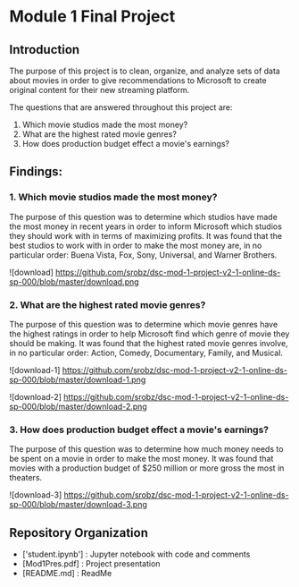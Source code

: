 # Module 1 Final Project

## Introduction

The purpose of this project is to clean, organize, and analyze sets of data about movies in order to give recommendations to Microsoft to create original content for their new streaming platform.

The questions that are answered throughout this project are:

1. Which movie studios made the most money?
2. What are the highest rated movie genres?
3. How does production budget effect a movie's earnings?


## Findings:

### 1. Which movie studios made the most money?
The purpose of this question was to determine which studios have made the most money in recent years in order to inform Microsoft which studios they should work with in terms of maximizing profits. It was found that the best studios to work with in order to make the most money are, in no particular order: Buena Vista, Fox, Sony, Universal, and Warner Brothers.

![download] https://github.com/srobz/dsc-mod-1-project-v2-1-online-ds-sp-000/blob/master/download.png

### 2. What are the highest rated movie genres?
The purpose of this question was to determine which movie genres have the highest ratings in order to help Microsoft find which genre of movie they should be making. It was found that the highest rated movie genres involve, in no particular order: Action, Comedy, Documentary, Family, and Musical.

![download-1] https://github.com/srobz/dsc-mod-1-project-v2-1-online-ds-sp-000/blob/master/download-1.png

![download-2] https://github.com/srobz/dsc-mod-1-project-v2-1-online-ds-sp-000/blob/master/download-2.png

### 3. How does production budget effect a movie's earnings?
The purpose of this question was to determine how much money needs to be spent on a movie in order to make the most money. It was found that movies with a production budget of $250 million or more gross the most in theaters.

![download-3] https://github.com/srobz/dsc-mod-1-project-v2-1-online-ds-sp-000/blob/master/download-3.png


## Repository Organization

- ['student.ipynb'] : Jupyter notebook with code and comments
- [Mod1Pres.pdf] : Project presentation
- [README.md] : ReadMe

